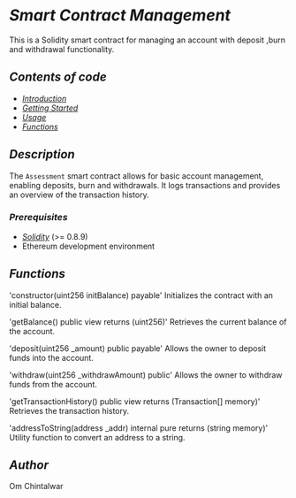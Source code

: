 # *Smart Contract Management*

This is a Solidity smart contract for managing an account with deposit ,burn and withdrawal functionality.

## *Contents of code*

- [*Introduction*](#introduction)
- [*Getting Started*](#getting-started)
- [*Usage*](#usage)
- [*Functions*](#functions)

## *Description*

The `Assessment` smart contract allows for basic account management, enabling deposits, burn and withdrawals. It logs transactions and provides an overview of the transaction history.


### *Prerequisites*

- [*Solidity*](https://soliditylang.org/) (>= 0.8.9)
- Ethereum development environment

## *Functions*

'constructor(uint256 initBalance) payable'
Initializes the contract with an initial balance.

'getBalance() public view returns (uint256)'
Retrieves the current balance of the account.

'deposit(uint256 _amount) public payable'
Allows the owner to deposit funds into the account.

'withdraw(uint256 _withdrawAmount) public'
Allows the owner to withdraw funds from the account.

'getTransactionHistory() public view returns (Transaction[] memory)'
Retrieves the transaction history.

'addressToString(address _addr) internal pure returns (string memory)'
Utility function to convert an address to a string.

## *Author*
Om Chintalwar
